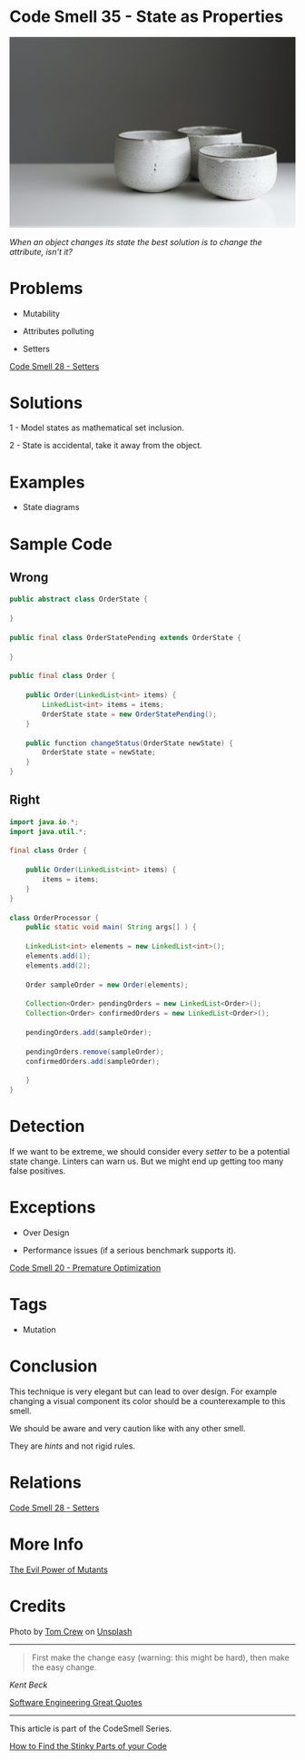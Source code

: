 # Code Smell 35 - State as Properties

![Code Smell 35 - State as Properties](Code%20Smell%2035%20-%20State%20as%20Properties.jpg)

*When an object changes its state the best solution is to change the attribute, isn't it?* 

# Problems

- Mutability

- Attributes polluting

- Setters

[Code Smell 28 - Setters](https://github.com/mcsee/Software-Design-Articles/tree/main/Articles/Code%20Smells/Code%20Smell%2028%20-%20Setters/readme.md)

# Solutions

1 - Model states as mathematical set inclusion.

2 - State is accidental, take it away from the object.

# Examples

- State diagrams

# Sample Code

## Wrong

[Gist Url]: # (https://gist.github.com/mcsee/817257ca2966c8f2381dcf9887dfa1a4)
```java
public abstract class OrderState {
     
}

public final class OrderStatePending extends OrderState {
     
}

public final class Order {
    
    public Order(LinkedList<int> items) {
        LinkedList<int> items = items;
        OrderState state = new OrderStatePending();
    }
    
    public function changeStatus(OrderState newState) {
        OrderState state = newState;
    }
}
```

## Right

[Gist Url]: # (https://gist.github.com/mcsee/1b98448f97cd23b6b5f8438280b73736)
```java
import java.io.*; 
import java.util.*; 

final class Order {
    
    public Order(LinkedList<int> items) {
        items = items;
    }     
}

class OrderProcessor {
    public static void main( String args[] ) {
  
    LinkedList<int> elements = new LinkedList<int>(); 
    elements.add(1);
    elements.add(2);
  
    Order sampleOrder = new Order(elements);
  
    Collection<Order> pendingOrders = new LinkedList<Order>();
    Collection<Order> confirmedOrders = new LinkedList<Order>(); 
    
    pendingOrders.add(sampleOrder);  
    
    pendingOrders.remove(sampleOrder);  
    confirmedOrders.add(sampleOrder);

    }
}
```

# Detection

If we want to be extreme, we should consider every *setter* to be a potential state change. Linters can warn us. But we might end up getting too many false positives.

# Exceptions

- Over Design

- Performance issues (if a serious benchmark supports it).

[Code Smell 20 - Premature Optimization](https://github.com/mcsee/Software-Design-Articles/tree/main/Articles/Code%20Smells/Code%20Smell%2020%20-%20Premature%20Optimization/readme.md)

# Tags

- Mutation

# Conclusion

This technique is very elegant but can lead to over design. For example changing a visual component its color should be a counterexample to this smell. 

We should be aware and very caution like with any other smell.

They are *hints* and not rigid rules.

# Relations

[Code Smell 28 - Setters](https://github.com/mcsee/Software-Design-Articles/tree/main/Articles/Code%20Smells/Code%20Smell%2028%20-%20Setters/readme.md)
 
# More Info

[The Evil Power of Mutants](https://github.com/mcsee/Software-Design-Articles/tree/main/Articles/Theory/The%20Evil%20Power%20of%20Mutants/readme.md)

# Credits

Photo by [Tom Crew](https://unsplash.com/@tomcrewceramics) on [Unsplash](https://unsplash.com/s/photos/porcelain)

* * *

> First make the change easy (warning: this might be hard), then make the easy change.

_Kent Beck_

[Software Engineering Great Quotes](https://github.com/mcsee/Software-Design-Articles/tree/main/Articles/Quotes/Software%20Engineering%20Great%20Quotes/readme.md)

* * *

This article is part of the CodeSmell Series.

[How to Find the Stinky Parts of your Code](https://github.com/mcsee/Software-Design-Articles/tree/main/Articles/Code%20Smells/How%20to%20Find%20the%20Stinky%20parts%20of%20your%20Code/readme.md)

